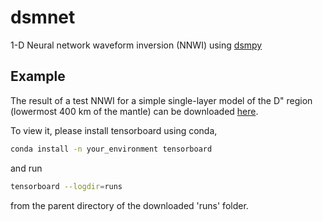 # dsmnet
1-D Neural network waveform inversion (NNWI) using [dsmpy](https://github.com/afeborgeaud/dsmpy)

## Example
The result of a test NNWI for a simple single-layer model of the D" region (lowermost 400 km of the mantle) can be downloaded [here](https://www.dropbox.com/sh/fs84en2063t03vf/AACzWdE1xMw-cQW3NQ5LTc-da?dl=1).

To view it, please install tensorboard using conda,

```bash
conda install -n your_environment tensorboard
```

and run
```bash
tensorboard --logdir=runs
```
from the parent directory of the downloaded 'runs' folder.



